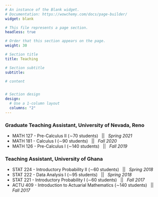 ```yaml
---
# An instance of the Blank widget.
# Documentation: https://wowchemy.com/docs/page-builder/
widget: blank

# This file represents a page section.
headless: true

# Order that this section appears on the page.
weight: 30

# Section title
title: Teaching

# Section subtitle
subtitle:

# content


# Section design
design:
  # Use a 1-column layout
  columns: "2" 
---
```



### Graduate Teaching Assistant, University of Nevada, Reno
- MATH 127 - Pre-Calculus II (∼70 students) &nbsp; || &nbsp; _Spring 2021_
- MATH 181 - Calculus I (∼90 students) &nbsp; || &nbsp; _Fall 2020_
- MATH 126 - Pre-Calculus I (∼140 students) &nbsp; || &nbsp; _Fall 2019_


### Teaching Assistant, University of Ghana
- STAT 224 - Introductory Probability II (∼60 students) &nbsp; || &nbsp; _Spring 2018_
- STAT 222 - Data Analysis I (∼95 students) &nbsp; || &nbsp; _Spring 2018_
- STAT 221 - Introductory Probability I (∼60 students) &nbsp; || &nbsp; _Fall 2017_
- ACTU 409 - Introduction to Actuarial Mathematics (∼140 students) &nbsp; || &nbsp; _Fall 2017_
